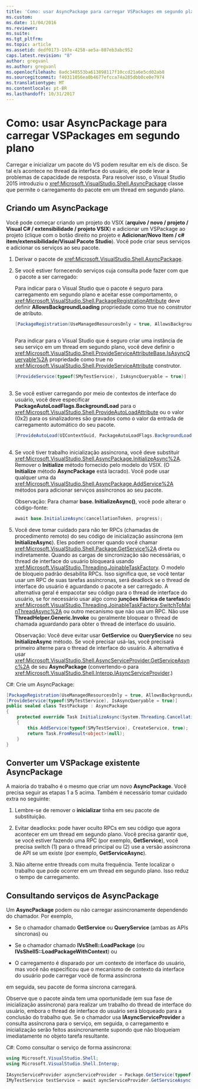 ```yaml
---
title: 'Como: usar AsyncPackage para carregar VSPackages em segundo plano | Microsoft Docs'
ms.custom: 
ms.date: 11/04/2016
ms.reviewer: 
ms.suite: 
ms.tgt_pltfrm: 
ms.topic: article
ms.assetid: dedf0173-197e-4258-ae5a-807eb3abc952
caps.latest.revision: "8"
author: gregvanl
ms.author: gregvanl
ms.openlocfilehash: 8adc348553ba613898117f10ccd21a6e5cd02ab8
ms.sourcegitcommit: f40311056ea0b4677efcca74a285dbb0ce0e7974
ms.translationtype: MT
ms.contentlocale: pt-BR
ms.lasthandoff: 10/31/2017
---
```

# <a name="how-to-use-asyncpackage-to-load-vspackages-in-the-background"></a>Como: usar AsyncPackage para carregar VSPackages em segundo plano
Carregar e inicializar um pacote do VS podem resultar em e/s de disco. Se tal e/s acontece no thread da interface do usuário, ele pode levar a problemas de capacidade de resposta. Para resolver isso, o Visual Studio 2015 introduziu o <xref:Microsoft.VisualStudio.Shell.AsyncPackage> classe que permite o carregamento do pacote em um thread em segundo plano.  
  
## <a name="creating-an-asyncpackage"></a>Criando um AsyncPackage  
 Você pode começar criando um projeto do VSIX (**arquivo / novo / projeto / Visual C# / extensibilidade / projeto VSIX**) e adicionar um VSPackage ao projeto (clique com o botão direito no projeto e **Adicionar/Novo Item / c# item/extensibilidade/Visual Pacote Studio**). Você pode criar seus serviços e adicionar os serviços ao seu pacote.  
  
1.  Derivar o pacote de <xref:Microsoft.VisualStudio.Shell.AsyncPackage>.  
  
2.  Se você estiver fornecendo serviços cuja consulta pode fazer com que o pacote a ser carregado:  
  
     Para indicar para o Visual Studio que o pacote é seguro para carregamento em segundo plano e aceitar esse comportamento, o <xref:Microsoft.VisualStudio.Shell.PackageRegistrationAttribute> deve definir **AllowsBackgroundLoading** propriedade como true no construtor de atributo.  
  
    ```csharp  
    [PackageRegistration(UseManagedResourcesOnly = true, AllowsBackgroundLoading = true)]  
  
    ```  
  
     Para indicar para o Visual Studio que é seguro criar uma instância de seu serviço em um thread em segundo plano, você deve definir o <xref:Microsoft.VisualStudio.Shell.ProvideServiceAttributeBase.IsAsyncQueryable%2A> propriedade como true no <xref:Microsoft.VisualStudio.Shell.ProvideServiceAttribute> construtor.  
  
    ```csharp  
    [ProvideService(typeof(SMyTestService), IsAsyncQueryable = true)]  
  
    ```  
  
3.  Se você estiver carregando por meio de contextos de interface do usuário, você deve especificar **PackageAutoLoadFlags.BackgroundLoad** para o <xref:Microsoft.VisualStudio.Shell.ProvideAutoLoadAttribute> ou o valor (0x2) para os sinalizadores são gravados como o valor da entrada de carregamento automático do seu pacote.  
  
    ```csharp  
    [ProvideAutoLoad(UIContextGuid, PackageAutoLoadFlags.BackgroundLoad)]  
  
    ```  
  
4.  Se você tiver trabalho inicialização assíncrona, você deve substituir <xref:Microsoft.VisualStudio.Shell.AsyncPackage.InitializeAsync%2A>. Remover o **Initialize** método fornecido pelo modelo do VSIX. (O **Initialize** método **AsyncPackage** está lacrado). Você pode usar qualquer uma da <xref:Microsoft.VisualStudio.Shell.AsyncPackage.AddService%2A> métodos para adicionar serviços assíncronos ao seu pacote.  
  
     Observação: Para chamar **base. InitializeAsync()**, você pode alterar o código-fonte:  
  
    ```csharp  
    await base.InitializeAsync(cancellationToken, progress);  
    ```  
  
5.  Você deve tomar cuidado para não ter RPCs (chamadas de procedimento remoto) do seu código de inicialização assíncrona (em **InitializeAsync**). Eles podem ocorrer quando você chamar <xref:Microsoft.VisualStudio.Shell.Package.GetService%2A> direta ou indiretamente.  Quando as cargas de sincronização são necessárias, o thread de interface do usuário bloqueará usando <xref:Microsoft.VisualStudio.Threading.JoinableTaskFactory>. O modelo de bloqueio padrão desabilita RPCs. Isso significa que, se você tentar usar um RPC de suas tarefas assíncronas, será deadlock se o thread de interface do usuário é aguardando o pacote a ser carregado. A alternativa geral é empacotar seu código para o thread de interface do usuário, se for necessário usar algo como **junções fábrica de tarefas**do <xref:Microsoft.VisualStudio.Threading.JoinableTaskFactory.SwitchToMainThreadAsync%2A> ou outro mecanismo que não usa um RPC.  Não use **ThreadHelper.Generic.Invoke** ou geralmente bloquear o thread de chamada aguardando para obter o thread de interface do usuário.  
  
     Observação: Você deve evitar usar **GetService** ou **QueryService** no seu **InitializeAsync** método. Se você precisar usá-las, você precisará primeiro alterne para o thread de interface do usuário. A alternativa é usar <xref:Microsoft.VisualStudio.Shell.AsyncServiceProvider.GetServiceAsync%2A> de seu **AsyncPackage** (convertendo-o para <xref:Microsoft.VisualStudio.Shell.Interop.IAsyncServiceProvider>.)  
  
 C#: Crie um AsyncPackage:  
  
```csharp  
[PackageRegistration(UseManagedResourcesOnly = true, AllowsBackgroundLoading = true)]       
[ProvideService(typeof(SMyTestService), IsAsyncQueryable = true)]   
public sealed class TestPackage : AsyncPackage   
{   
    protected override Task InitializeAsync(System.Threading.CancellationToken cancellationToken, IProgress<ServiceProgressData> progress)   
    {               
        this.AddService(typeof(SMyTestService), CreateService, true);   
        return Task.FromResult<object>(null);   
    }   
}  
```  
  
## <a name="convert-an-existing-vspackage-to-asyncpackage"></a>Converter um VSPackage existente AsyncPackage  
 A maioria do trabalho é o mesmo que criar um novo **AsyncPackage**. Você precisa seguir as etapas 1 a 5 acima. Também é necessário tomar cuidado extra no seguinte:  
  
1.  Lembre-se de remover o **inicializar** tinha em seu pacote de substituição.  
  
2.  Evitar deadlocks: pode haver oculto RPCs em seu código que agora acontecer em um thread em segundo plano. Você precisa garantir que, se você estiver fazendo uma RPC (por exemplo, **GetService**), você precisa switch (1) para o thread principal ou (2) use a versão assíncrona de API se um existe (por exemplo, **GetServiceAsync**).  
  
3.  Não alterne entre threads com muita frequência. Tente localizar o trabalho que pode ocorrer em um thread em segundo plano. Isso reduz o tempo de carregamento.  
  
## <a name="querying-services-from-asyncpackage"></a>Consultando serviços de AsyncPackage  
 Um **AsyncPackage** podem ou não carregar assincronamente dependendo do chamador. Por exemplo,  
  
-   Se o chamador chamado **GetService** ou **QueryService** (ambas as APIs síncronas) ou  
  
-   Se o chamador chamado **IVsShell::LoadPackage** (ou **IVsShell5::LoadPackageWithContext**) ou  
  
-   O carregamento é disparado por um contexto de interface do usuário, mas você não especificou que o mecanismo de contexto da interface do usuário pode carregar você de forma assíncrona  
  
 em seguida, seu pacote de forma síncrona carregará.  
  
 Observe que o pacote ainda tem uma oportunidade (em sua fase de inicialização assíncrona) para realizar um trabalho do thread de interface do usuário, embora o thread de interface do usuário será bloqueado para a conclusão do trabalho que. Se o chamador usa **IAsyncServiceProvider** a consulta assíncrona para o serviço, em seguida, o carregamento e inicialização serão feitos assincronamente supondo que não bloqueiam imediatamente no objeto tarefa resultante.  
  
 C#: Como consultar o serviço de forma assíncrona:  
  
```csharp  
using Microsoft.VisualStudio.Shell;   
using Microsoft.VisualStudio.Shell.Interop;   
  
IAsyncServiceProvider asyncServiceProvider = Package.GetService(typeof(SAsyncServiceProvider)) as IAsyncServiceProvider;   
IMyTestService testService = await ayncServiceProvider.GetServiceAsync(typeof(SMyTestService)) as IMyTestService;  
```
  

